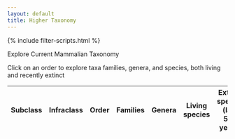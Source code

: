 ```yaml
---
layout: default
title: Higher Taxonomy
---
```


{% include filter-scripts.html %}
<script>document.addEventListener("DOMContentLoaded", createOrderTable)</script>
<div class="container text-center">
<p class="h2">
    Explore Current Mammalian Taxonomy
</p>
<p>
    Click on an order to explore taxa families, genera, and species, both living and recently extinct
</p>
</div>
<div class="row align-items-center justify-content-center">
<div class="col-auto">
<div class="table-responsive-lg">
<table class="table table-light table-striped table-bordered" id="orderTable">
    <thead>
    <tr>
        <th class="taxa-sticky-header">Subclass</th>
        <th class="taxa-sticky-header">Infraclass</th>
        <th class="taxa-sticky-header">Order</th>
        <th class="taxa-sticky-header">Families</th>
        <th class="taxa-sticky-header">Genera</th>
        <th class="taxa-sticky-header">Living species</th>
        <th class="taxa-sticky-header">Extinct species (last 500 years)</th>
    </tr>
    </thead>
</table>
</div>
</div>
</div>
